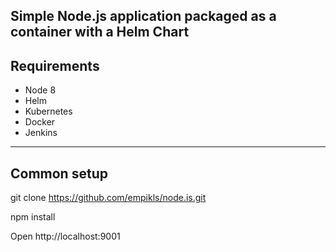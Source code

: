 Simple Node.js application packaged as a container with a Helm Chart
-----------------------------------------------
Requirements
-----------
- Node 8
- Helm
- Kubernetes
- Docker
- Jenkins
---------------------------------------
Common setup
----------------------------------
git clone https://github.com/empikls/node.is.git

npm install

Open http://localhost:9001

